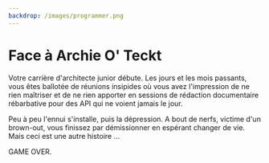 ```yaml
---
backdrop: /images/programmer.png
---
```


# Face à Archie O' Teckt

Votre carrière d'architecte junior débute. Les jours et les mois passants, vous êtes ballotée de réunions insipides où vous avez l'impression de ne rien maîtriser et de ne rien apporter en sessions de rédaction documentaire rébarbative pour des API qui ne voient jamais le jour.

Peu à peu l'ennui s'installe, puis la dépression. A bout de nerfs, victime d'un brown-out, vous finissez par démissionner en espérant changer de vie. Mais ceci est une autre histoire ...

GAME OVER.

<Page url="/" instructions="" action="Game over" condition="none" />